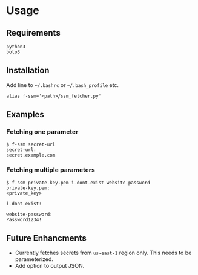 # Usage

## Requirements

```
python3
boto3
```

## Installation

Add line to `~/.bashrc` or `~/.bash_profile` etc.

```
alias f-ssm='<path>/ssm_fetcher.py'
```

## Examples

### Fetching one parameter

```
$ f-ssm secret-url
secret-url:
secret.example.com
```

### Fetching multiple parameters
```
$ f-ssm private-key.pem i-dont-exist website-password
private-key.pem:
<private_key>

i-dont-exist:

website-password:
Password1234!
```

## Future Enhancments
* Currently fetches secrets from `us-east-1` region only. This needs to be parameterized.
* Add option to output JSON.
